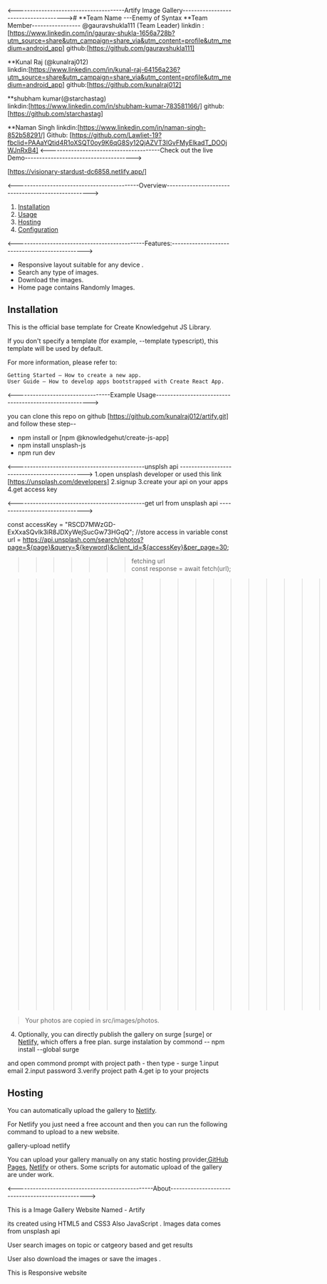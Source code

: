 <--------------------------------------Artify Image Gallery-------------------------------------># 
**Team Name ---Enemy of Syntax
**Team Member-----------------
 @gauravshukla111 (Team Leader) 
    linkdin : [https://www.linkedin.com/in/gaurav-shukla-1656a728b?utm_source=share&utm_campaign=share_via&utm_content=profile&utm_medium=android_app]
    github:[https://github.com/gauravshukla111]

**Kunal Raj (@kunalraj012)        
  linkdin:[https://www.linkedin.com/in/kunal-raj-64156a236?utm_source=share&utm_campaign=share_via&utm_content=profile&utm_medium=android_app]
  github:[https://github.com/kunalraj012]


**shubham kumar(@starchastag)       
  linkdin:[https://www.linkedin.com/in/shubham-kumar-783581166/]
  github:[https://github.com/starchastag]

**Naman Singh 
      linkdin:[https://www.linkedin.com/in/naman-singh-852b58291/]
      Github: [https://github.com/Lawliet-19?fbclid=PAAaYQtid4R1oXSQT0oy9K6qG8Sy12QjAZVT3IGvFMyElkadT_DOOjWJnRxB4]
<---------------------------------------Check out the live Demo-------------------------------------->  

[https://visionary-stardust-dc6858.netlify.app/]




<-------------------------------------------Overview--------------------------------------------------->

1. [Installation](#installation)
2. [Usage](#usage)
3. [Hosting](#hosting)
4. [Configuration](#configuration)



<---------------------------------------------Features:----------------------------------------------->                              
* Responsive layout suitable for any device .
* Search any type of images.
* Download the images.
* Home page contains Randomly Images.

## Installation
  
This is the official base template for Create Knowledgehut JS Library.

If you don't specify a template (for example, --template typescript), this template will be used by default.

For more information, please refer to:

    Getting Started – How to create a new app.
    User Guide – How to develop apps bootstrapped with Create React App.


<---------------------------------Example Usage-------------------------------------------------------> 

you can clone this repo on github  [https://github.com/kunalraj012/artify.git]  
and follow these step--
* npm install or [npm @knowledgehut/create-js-app]
* npm install unsplash-js
* npm run dev



<---------------------------------------------unsplsh api --------------------------------------------->
1.open unsplash developer or used this link [https://unsplash.com/developers]
2.signup 
3.create your api on your apps 
4.get access key


<---------------------------------------------get url from unsplash api ------------------------------->

const accessKey = "RSCD7MWzGD-ExXxaSQvIk3iR8JDXyWejSucGw73HGqQ";  //store access in variable
 const url = https://api.unsplash.com/search/photos?page=${page}&query=${keyword}&client_id=${accessKey}&per_page=30;
  >>>>>>>fetching url              
  const response = await fetch(url);

  >>>>>>>>>>>>>>>>>>>>> get data from api in json format
  const data = await response.json();


> Your photos are copied in src/images/photos.

4. Optionally, you can directly publish the gallery on surge [surge] or [Netlify](https://www.netlify.com/), which offers a free plan. surge instalation by commond
                       -- npm install --global surge

and open commond prompt with project path - then type      - surge
1.input email
2.input password
3.verify project path
4.get ip to your projects


## Hosting

You can automatically upload the gallery to [Netlify](https://www.netlify.com/).

For Netlify you just need a free account and then you can run the following command to upload to a new website.

gallery-upload netlify



You can upload your gallery manually on any static hosting provider,[GitHub Pages](https://pages.github.com/), [Netlify](https://www.netlify.com/) or others. Some scripts for automatic upload of the gallery are under work.


<------------------------------------------------About-------------------------------------------------> 

This is a  Image Gallery Website Named - Artify 

its created using HTML5 and CSS3 Also JavaScript . Images data comes from unsplash api 

User search images on topic or catgeory based and get results

User also download the images or save the images .

This is Responsive website